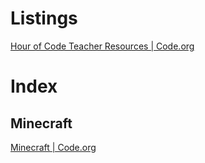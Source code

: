 


# Listings


[Hour of Code Teacher Resources | Code.org](https://code.org/hourofcode/overview)


# Index


## Minecraft

[Minecraft | Code.org](https://code.org/minecraft)



